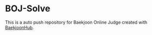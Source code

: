 # BOJ-Solve
This is a auto push repository for Baekjoon Online Judge created with [BaekjoonHub](https://github.com/BaekjoonHub/BaekjoonHub).
